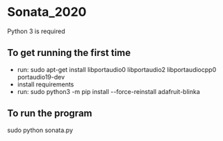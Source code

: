 # Sonata_2020
Python 3 is required

## To get running the first time
- run: sudo apt-get install libportaudio0 libportaudio2 libportaudiocpp0 portaudio19-dev
- install requirements
- run: sudo python3 -m pip install --force-reinstall adafruit-blinka

## To run the program
sudo python sonata.py
